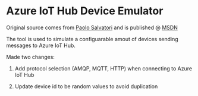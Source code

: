 # Azure IoT Hub Device Emulator
Original source comes from [Paolo Salvatori](https://social.msdn.microsoft.com/profile/paolo%20salvatori/) and is published @ [MSDN]( https://code.msdn.microsoft.com/How-to-read-events-from-an-1641eb1b)

The tool is used to simulate a configuarable amout of devices sending messages to Azure IoT Hub.

Made two changes:

1. Add protocol selection (AMQP, MQTT, HTTP) when connecting to Azure IoT Hub

2. Update device id to be random values to avoid duplication
